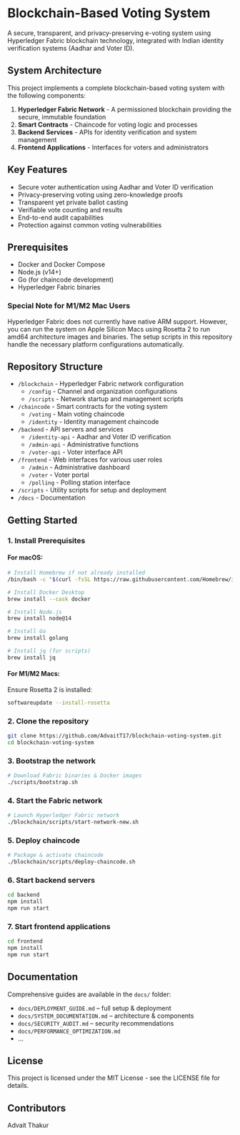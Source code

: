 # Blockchain-Based Voting System

A secure, transparent, and privacy-preserving e-voting system using Hyperledger Fabric blockchain technology, integrated with Indian identity verification systems (Aadhar and Voter ID).

## System Architecture

This project implements a complete blockchain-based voting system with the following components:

1. **Hyperledger Fabric Network** - A permissioned blockchain providing the secure, immutable foundation
2. **Smart Contracts** - Chaincode for voting logic and processes
3. **Backend Services** - APIs for identity verification and system management
4. **Frontend Applications** - Interfaces for voters and administrators

## Key Features

- Secure voter authentication using Aadhar and Voter ID verification
- Privacy-preserving voting using zero-knowledge proofs
- Transparent yet private ballot casting
- Verifiable vote counting and results
- End-to-end audit capabilities
- Protection against common voting vulnerabilities

## Prerequisites

- Docker and Docker Compose
- Node.js (v14+)
- Go (for chaincode development)
- Hyperledger Fabric binaries

### Special Note for M1/M2 Mac Users
Hyperledger Fabric does not currently have native ARM support. However, you can run the system on Apple Silicon Macs using Rosetta 2 to run amd64 architecture images and binaries. The setup scripts in this repository handle the necessary platform configurations automatically.

## Repository Structure

- `/blockchain` - Hyperledger Fabric network configuration
  - `/config` - Channel and organization configurations
  - `/scripts` - Network startup and management scripts
- `/chaincode` - Smart contracts for the voting system
  - `/voting` - Main voting chaincode
  - `/identity` - Identity management chaincode
- `/backend` - API servers and services
  - `/identity-api` - Aadhar and Voter ID verification
  - `/admin-api` - Administrative functions
  - `/voter-api` - Voter interface API
- `/frontend` - Web interfaces for various user roles
  - `/admin` - Administrative dashboard
  - `/voter` - Voter portal
  - `/polling` - Polling station interface
- `/scripts` - Utility scripts for setup and deployment
- `/docs` - Documentation

## Getting Started

### 1. Install Prerequisites

#### For macOS:
```bash
# Install Homebrew if not already installed
/bin/bash -c "$(curl -fsSL https://raw.githubusercontent.com/Homebrew/install/HEAD/install.sh)"

# Install Docker Desktop
brew install --cask docker

# Install Node.js
brew install node@14

# Install Go
brew install golang

# Install jq (for scripts)
brew install jq
```

#### For M1/M2 Macs:
Ensure Rosetta 2 is installed:
```bash
softwareupdate --install-rosetta
```

### 2. Clone the repository
```bash
git clone https://github.com/AdvaitT17/blockchain-voting-system.git
cd blockchain-voting-system
```

### 3. Bootstrap the network
```bash
# Download Fabric binaries & Docker images
./scripts/bootstrap.sh
```

### 4. Start the Fabric network
```bash
# Launch Hyperledger Fabric network
./blockchain/scripts/start-network-new.sh
```

### 5. Deploy chaincode
```bash
# Package & activate chaincode
./blockchain/scripts/deploy-chaincode.sh
```

### 6. Start backend servers
```bash
cd backend
npm install
npm run start
```

### 7. Start frontend applications
```bash
cd frontend
npm install
npm run start
```

## Documentation

Comprehensive guides are available in the `docs/` folder:
- `docs/DEPLOYMENT_GUIDE.md` – full setup & deployment
- `docs/SYSTEM_DOCUMENTATION.md` – architecture & components
- `docs/SECURITY_AUDIT.md` – security recommendations
- `docs/PERFORMANCE_OPTIMIZATION.md`
- …

## License

This project is licensed under the MIT License - see the LICENSE file for details.

## Contributors

Advait Thakur

